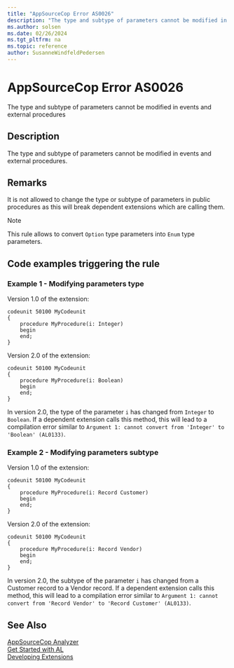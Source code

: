 ```yaml
---
title: "AppSourceCop Error AS0026"
description: "The type and subtype of parameters cannot be modified in events and external procedures."
ms.author: solsen
ms.date: 02/26/2024
ms.tgt_pltfrm: na
ms.topic: reference
author: SusanneWindfeldPedersen
---
```

[//]: # (START>DO_NOT_EDIT)
[//]: # (IMPORTANT:Do not edit any of the content between here and the END>DO_NOT_EDIT.)
[//]: # (Any modifications should be made in the .xml files in the ModernDev repo.)
# AppSourceCop Error AS0026
The type and subtype of parameters cannot be modified in events and external procedures

## Description
The type and subtype of parameters cannot be modified in events and external procedures.

[//]: # (IMPORTANT: END>DO_NOT_EDIT)

## Remarks

It is not allowed to change the type or subtype of parameters in public procedures as this will break dependent extensions which are calling them.

> [!NOTE]  
> This rule allows to convert `Option` type parameters into `Enum` type parameters.

## Code examples triggering the rule

### Example 1 - Modifying parameters type

Version 1.0 of the extension:
```AL
codeunit 50100 MyCodeunit
{
    procedure MyProcedure(i: Integer)
    begin
    end;
}
```

Version 2.0 of the extension:
```AL
codeunit 50100 MyCodeunit
{
    procedure MyProcedure(i: Boolean)
    begin
    end;
}
```

In version 2.0, the type of the parameter `i` has changed from `Integer` to `Boolean`. If a dependent extension calls this method, this will lead to a compilation error similar to `Argument 1: cannot convert from 'Integer' to 'Boolean' (AL0133)`.

### Example 2 - Modifying parameters subtype

Version 1.0 of the extension:
```AL
codeunit 50100 MyCodeunit
{
    procedure MyProcedure(i: Record Customer)
    begin
    end;
}
```

Version 2.0 of the extension:
```AL
codeunit 50100 MyCodeunit
{
    procedure MyProcedure(i: Record Vendor)
    begin
    end;
}
```

In version 2.0, the subtype of the parameter `i` has changed from a Customer record to a Vendor record. If a dependent extension calls this method, this will lead to a compilation error similar to `Argument 1: cannot convert from 'Record Vendor' to 'Record Customer' (AL0133)`.

## See Also  
[AppSourceCop Analyzer](appsourcecop.md)  
[Get Started with AL](../devenv-get-started.md)  
[Developing Extensions](../devenv-dev-overview.md)  
